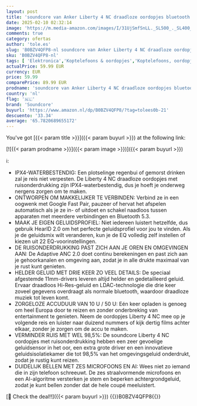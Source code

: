 ```yaml
---
layout: post
title: 'soundcore van Anker Liberty 4 NC draadloze oordopjes bluetooth met 98 5% ruisonderdrukking  adaptieve ruisonderdrukking voor oren en omgeving  Hi-Res-geluid  50u-accu  draadloos opladen  Bluetooth 5.3'
date: 2025-02-10 02:32:14
image: 'https://m.media-amazon.com/images/I/31UjSmfSnLL._SL500_._SL400_.jpg'
comments: true
category: ofertas
author: 'tole.es'
slug: 'B0BZV4QFP8-nl soundcore van Anker Liberty 4 NC draadloze oordopjes...'
sku: 'B0BZV4QFP8-nl'
tags: [ 'Elektronica','Koptelefoons & oordopjes','Koptelefoons, oordopjes & accessoires','Oordopjes','soundcore','🇳🇱', ]
actualPrice: 59.99 EUR
currency: EUR
price: 59.99
comparePrice: 89.99 EUR
prodname: 'soundcore van Anker Liberty 4 NC draadloze oordopjes bluetooth met 98 5% ruisonderdrukking  adaptieve ruisonderdrukking voor oren en omgeving  Hi-Res-geluid  50u-accu  draadloos opladen  Bluetooth 5.3'
country: 'nl'
flag: '🇳🇱'
brand: 'Soundcore'
buyurl: 'https://www.amazon.nl/dp/B0BZV4QFP8/?tag=tolees0b-21'
descuento: '33.34'
average: '65.7820689655172'
---
```


You've got [{{< param title >}}]({{< param buyurl >}}) at the following link:

[![{{< param prodname >}}]({{< param image >}})]({{< param buyurl >}})

ℹ️:

- IPX4-WATERBESTENDIG: Een plotselinge regenbui of gemorst drinken zal je reis niet verpesten. De Liberty 4 NC draadloze oordopjes met ruisonderdrukking zijn IPX4-waterbestendig, dus je hoeft je onderweg nergens zorgen om te maken.
- ONTWORPEN OM MAKKELIJKER TE VERBINDEN: Verbind ze in een oogwenk met Google Fast Pair, pauzeer of hervat het afspelen automatisch als je ze in- of uitdoet en schakel naadloos tussen apparaten met meerdere verbindingen en Bluetooth 5.3.
- MAAK JE EIGEN GELUIDSPROFIEL: Niet iedereen luistert hetzelfde, dus gebruik HearID 2.0 om het perfecte geluidsprofiel voor jou te vinden. Als je de geluidsmix wilt veranderen, kun je de EQ volledig zelf instellen of kiezen uit 22 EQ-voorinstellingen.
- DE RUISONDERDRUKKING PAST ZICH AAN JE OREN EN OMGEVINGEN AAN: De Adaptive ANC 2.0 doet continu berekeningen en past zich aan je gehoorkanalen en omgeving aan, zodat je in alle drukte maximaal van je rust kunt genieten.
- HELDER GELUID MET DRIE KEER ZO VEEL DETAILS: De speciaal afgestemde 11mm-drivers leveren altijd helder en gedetailleerd geluid. Ervaar draadloos Hi-Res-geluid en LDAC-technologie die drie keer zoveel gegevens overdraagt als normale bluetooth, waardoor draadloze muziek tot leven komt.
- ZORGELOZE ACCUDUUR VAN 10 U / 50 U: Eén keer opladen is genoeg om heel Europa door te reizen en zonder onderbreking van entertainment te genieten. Neem de oordopjes Liberty 4 NC mee op je volgende reis en luister naar duizend nummers of kijk dertig films achter elkaar, zonder je zorgen om de accu te maken.
- VERMINDER RUIS MET WEL 98,5%: De soundcore Liberty 4 NC oordopjes met ruisonderdrukking hebben een zeer gevoelige geluidsensor in het oor, een extra grote driver en een innovatieve geluidsisolatiekamer die tot 98,5% van het omgevingsgeluid onderdrukt, zodat je rustig kunt reizen.
- DUIDELIJK BELLEN MET ZES MICROFOONS EN AI: Wees niet zo iemand die in zijn telefoon schreeuwt. De zes straalvormende microfoons en een AI-algoritme versterken je stem en beperken achtergrondgeluid, zodat je kunt bellen zonder dat de hele coupé meeluistert.

[🛒 Check the deal!!]({{< param buyurl >}})
{{<world>}}B0BZV4QFP8{{</world>}}
